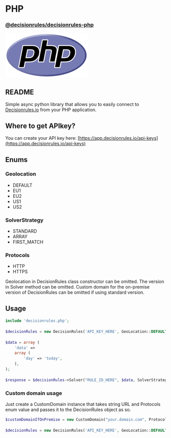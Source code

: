 # PHP

### [@decisionrules/decisionrules-php](https://packagist.org/packages/decisionrules/decisionrules-php)

![](<../../.gitbook/assets/1280px-PHP-logo.svg (1).png>)

## README

Simple async python library that allows you to easily connect to [Decisionrules.io](https://decisionrules.io) from your PHP application.

## Where to get APIkey?

You can create your API key here: [https://app.decisionrules.io/api-keys](https://app.decisionrules.io/api-keys)

## Enums

### Geolocation

* DEFAULT
* EU1
* EU2
* US1
* US2

### SolverStrategy

* STANDARD
* ARRAY
* FIRST\_MATCH

### Protocols

* HTTP
* HTTPS

Geolocation in DecisionRules class constructor can be omitted. The version in Solver method can be omitted. Custom domain for the on-premise version of DecisionRules can be omitted if using standard version.

## Usage

```php
include 'decisionrules.php';

$decisionRules = new DecisionRules('API_KEY_HERE', GeoLocation::DEFAULT);

$data = array (
    'data' => 
    array (
        'day' => 'today',
    ),
);

$response = $decisionRules->Solver("RULE_ID_HERE", $data, SolverStrategy::STANDARD, "VERSION_HERE");
```

### Custom domain usage

Just create a CustomDomain instance that takes string URL and Protocols enum value and passes it to the DecisionRules object as so.

```php
$customDomainIfOnPremise = new CustomDomain("your.domain.com", Protocols::HTTP);

$decisionRules = new DecisionRules('API_KEY_HERE', GeoLocation::DEFAULT, $customDomain);
```
